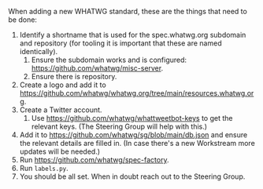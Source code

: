 When adding a new WHATWG standard, these are the things that need to be done:

1. Identify a shortname that is used for the spec.whatwg.org subdomain and repository (for tooling it is important that these are named identically).
   1. Ensure the subdomain works and is configured: https://github.com/whatwg/misc-server.
   1. Ensure there is repository.
1. Create a logo and add it to https://github.com/whatwg/whatwg.org/tree/main/resources.whatwg.org.
1. Create a Twitter account.
   1. Use https://github.com/whatwg/whattweetbot-keys to get the relevant keys. (The Steering Group will help with this.)
1. Add it to https://github.com/whatwg/sg/blob/main/db.json and ensure the relevant details are filled in. (In case there's a new Workstream more updates will be needed.)
1. Run https://github.com/whatwg/spec-factory.
1. Run `labels.py`.
1. You should be all set. When in doubt reach out to the Steering Group.
